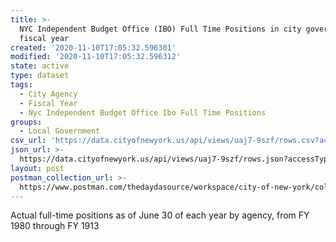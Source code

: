 ```yaml
---
title: >-
  NYC Independent Budget Office (IBO) Full Time Positions in city government, by
  fiscal year
created: '2020-11-10T17:05:32.596301'
modified: '2020-11-10T17:05:32.596312'
state: active
type: dataset
tags:
  - City Agency
  - Fiscal Year
  - Nyc Independent Budget Office Ibo Full Time Positions
groups:
  - Local Government
csv_url: 'https://data.cityofnewyork.us/api/views/uaj7-9szf/rows.csv?accessType=DOWNLOAD'
json_url: >-
  https://data.cityofnewyork.us/api/views/uaj7-9szf/rows.json?accessType=DOWNLOAD
layout: post
postman_collection_url: >-
  https://www.postman.com/thedaydasource/workspace/city-of-new-york/collection/15909983-6a010b78-3b3c-4abe-923d-eb2d3e8277a7
---
```

Actual full-time positions as of June 30 of each year by agency, from FY 1980 through FY 1913
